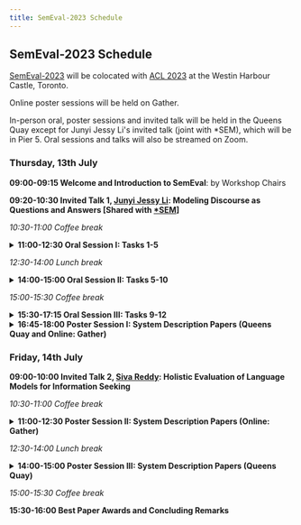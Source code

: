 ```yaml
---
title: SemEval-2023 Schedule
---
```


## SemEval-2023 Schedule

[SemEval-2023](https://semeval.github.io/SemEval2023/) will be colocated with [ACL 2023](https://2023.aclweb.org/) at the Westin Harbour Castle, Toronto.

Online poster sessions will be held on Gather. 

In-person oral, poster sessions and invited talk will be held in the  Queens Quay except for Junyi Jessy Li's invited talk (joint with *SEM), which will be in Pier 5. Oral sessions and talks will also be streamed on Zoom.

### Thursday, 13th July

<strong>09:00-09:15 Welcome and Introduction to SemEval</strong>: by Workshop Chairs

<strong>09:20-10:30 Invited Talk 1, [Junyi Jessy Li](https://jessyli.com/): Modeling Discourse as Questions and Answers [Shared with [*SEM](https://sites.google.com/view/starsem2023/speakers)] </strong>

<em>10:30-11:00 Coffee break</em>

<details><summary><strong>11:00-12:30 Oral Session I: Tasks 1-5</strong></summary>

  - 11:00-11:12	SemEval-2023 Task 1: Visual Word Sense Disambiguation
  - 11:12-11:24	SemEval-2023 Task 2: Fine-grained Multilingual Named Entity Recognition (MultiCoNER 2)
  - 11:24-11:34	DAMO-NLP at SemEval-2023 Task 2: A Unified Retrieval-augmented System for Multilingual Named Entity Recognition
  - 11:34-11:46	SemEval-2023 Task 3: Detecting the Category, the Framing, and the Persuasion Techniques in Online News in a Multi-lingual Setup
  - 11:46-11:56	SheffieldVeraAI at SemEval-2023 Task 3: Mono and Multilingual Approaches for News Genre, Topic and Persuasion Technique Classification
  - 11:56-12:08	SemEval-2023 Task 4: ValueEval: Identification of Human Values behind Arguments
  - 12:08-12:18	Adam-Smith at SemEval-2023 Task 4: Discovering Human Values in Arguments with Ensembles of Transformer-based Models
  - 12:18-12:30	SemEval-2023 Task 5: Clickbait Spoiling
</details>

<em>12:30-14:00 Lunch break</em>


<details><summary><strong>14:00-15:00 Oral Session II: Tasks 5-10</strong></summary>

  - 14:00-14:10	TohokuNLP at SemEval-2023 Task 5: Clickbait Spoiling via Simple Seq2Seq Generation and Ensembling
  - 14:10-14:22	SemEval 2023 Task 6: LegalEval - Understanding Legal Texts
  - 14:22-14:34	SemEval-2023 Task 7: Multi-Evidence Natural Language Inference for Clinical Trial Data
  - 14:34-14:44	Saama AI Research at SemEval-2023 Task 7: Exploring the Capabilities of Flan-T5 for Multi-evidence Natural Language Inference in Clinical Trial Data
  - 14:44-14:56	SemEval 2023 Task 8: Causal Medical Claim Identification and Related PIO Frame Extraction from Social Media Posts
</details>

<em>15:00-15:30 Coffee break</em>

<details><summary><strong>15:30-17:15 Oral Session III: Tasks 9-12</strong></summary>

  - 15:30-15:42	SemEval 2023 Task 9: Multilingual Tweet Intimacy Analysis
  - 15:42-15:54	SemEval-2023 Task 10: Explainable Detection of Online Sexism
  - 15:54-16:04	DH-FBK at SemEval-2023 Task 10: Multi-Task Learning with Classifier Ensemble Agreement for Sexism Detection
  - 16:04-16:16	SemEval-2023 Task 11: Learning with Disagreements (Le-Wi-Di)
  - 16:16-16:26	University at Buffalo at SemEval-2023 Task 11: MASDA--Modelling Annotator Sensibilities through DisAggregation
  - 16:26-16:38	SemEval-2023 Task 12: Sentiment Analysis for African Languages (AfriSenti-SemEval)
  - 16:38-16:48	NLNDE at SemEval-2023 Task 12: Adaptive Pretraining and Source Language Selection for Low-Resource Multilingual Sentiment Analysis
</details>

<details><summary><strong>16:45-18:00 Poster Session I: System Description Papers (Queens Quay and Online: Gather)</strong></summary>

  - lasigeBioTM at SemEval-2023 Task 7: Improving Natural Language Inference Baseline Systems with Domain Ontologies
  - BERTastic at SemEval-2023 Task 3: Fine-Tuning Pretrained Multilingual Transformers – Does Order Matter?
  - MELODI at SemEval-2023 Task 3: In-domain Pre-training for Low-resource Classification of News Articles
  - OPI at SemEval 2023 Task 9: A Simple but Effective Approach to Multilingual Tweet Intimacy Analysis
  - OPI at SemEval 2023 Task 1: Image-Text Embeddings and Multimodal Information Retrieval for Visual Word Sense Disambiguation
  - MaChAmp at SemEval-2023 Tasks 2, 3, 4, 5, 6, 7, 8, 9, 10, 11, and 12: On the Effectiveness of Intermediate Training on an Uncurated Collection of  Datasets.
  - UBC-DLNLP at SemEval-2023 Task 12: Impact of Transfer Learning on African Sentiment Analysis
  - RIGA at SemEval-2023 Task 2: NER Enhanced with GPT-3
  - LT at SemEval-2023 Task 1: Effective Zero-Shot Visual Word Sense Disambiguation Approaches Using External Knowledge Sources
  - OPI PIB at SemEval-2023 Task 1: A CLIP-based Solution Paired with an Additional Word Context Extension
  - MIND at SemEval-2023 Task 11: From Uncertain Predictions to Subjective Disagreement
  - uOttawa at SemEval-2023 Task 6: Deep Learning for Legal Text Understanding
  - Walter Burns at SemEval-2023 Task 5: NLP-CIMAT - Leveraging Model Ensembles for Clickbait Spoiling
  - SINAI at SemEval-2023 Task 10: Leveraging Emotions, Sentiments, and Irony Knowledge for Explainable Detection of Online Sexism
  - UZH_CLyp at SemEval-2023 Task 9: Head-First Fine-Tuning and ChatGPT Data Generation for Cross-Lingual Learning in Tweet Intimacy Prediction
  - Augustine of Hippo at SemEval-2023 Task 4: An Explainable Knowledge Extraction Method to Identify Human Values in Arguments with SuperASKE
  - UniBoe's at SemEval-2023 Task 10: Model-Agnostic Strategies for the Improvement of Hate-Tuned and Generative Models in the Classification of Sexist Posts
  - NLPeople at SemEval-2023 Task 2: A Staged Approach for Multilingual Named Entity Recognition
  - JUAGE at SemEval 2023 Task 10: Parameter Efficient Classification
  - IXA/Cogcomp at SemEval-2023 Task 2: Context-enriched Multilingual Named Entity Recognition Using Knowledge Bases
  - NAP at SemEval-2023 Task 3: Is Less Really More? (Back-)Translation as Data Augmentation Strategies for Detecting Persuasion Techniques
  - MilaNLP at SemEval-2023 Task 10: Ensembling Domain-Adapted and Regularized Pretrained Language Models for Robust Sexism Detection
  - Rutgers Multimedia Image Processing Lab at SemEval-2023 Task-1: Text-Augmentation-based Approach for Visual Word Sense Disambiguation
  - SafeWebUH at SemEval-2023 Task 11: Learning Annotator Disagreement in Derogatory Text: Comparison of Direct Training vs Aggregation
  - PAI at SemEval-2023 Task 4: A General Multi-label Classification System with Class-balanced Loss Function and Ensemble Module
  - Witcherses at SemEval-2023 Task 12: Ensemble Learning for African Sentiment Analysis
  - APatt at SemEval-2023 Task 3: The Sapienza NLP System for Ensemble-based Multilingual Propaganda Detection
  - Foul at SemEval-2023 Task 12 : MARBERT Language Model and Lexical Filtering for Sentiments Analysis of Tweets in Algerian Arabic
  - Diane Simmons at SemEval-2023 Task 5: Is It Possible to Make Good Clickbait Spoilers Using a Zero-Shot Approach? Check It Out
  - TAM of SCNU at SemEval-2023 Task 1: FCLL: A Fine-grained Contrastive Language-Image Learning Model for Cross-language Visual Word Sense Disambiguation
  - Appeal for Attention at SemEval-2023 Task 3: Data Augmentation and Extension Strategies for Detection of Online News Persuasion Techniques
  - KInITVeraAI at SemEval-2023 Task 3: Simple Yet Powerful Multilingual Fine-Tuning for Persuasion Techniques Detection
  - USTC-NELSLIP at SemEval-2023 Task 2: Statistical Construction and Dual Adaptation of Gazetteer for Multilingual Complex NER
  - SRCB at SemEval-2023 Task 2: A System of Complex Named Entity Recognition with External Knowledge
  - PAI at SemEval-2023 Task 2: A Universal System for Named Entity Recognition with External Entity Information
  - IITD at SemEval-2023 Task 2: A Multi-Stage Information Retrieval Approach for Fine-Grained Named Entity Recognition
  - L3I++ at SemEval-2023 Task 2: Prompting for Multilingual Complex Named Entity Recognition
  - mCPT at SemEval-2023 Task 3: Multilingual Label-Aware Contrastive Pre-Training of Transformers for Few- and Zero-shot Framing Detection
  - UIO at SemEval-2023 Task 12:  Multilingual Fine-tuning for Sentiment Classification in Low-resource Languages
  - Jack-Ryder at SemEval-2023 Task 5: Zero-Shot Clickbait Spoiling by Rephrasing Titles as Questions
  - GMNLP at SemEval-2023 Task 12: Sentiment Analysis with Phylogeny-Based Adapters
  - QCRI at SemEval-2023 Task 3: News Genre, Framing and Persuasion Techniques Detection Using Multilingual Models
  - Nonet at SemEval-2023 Task 6: Methodologies for Legal Evaluation
</details>


### Friday, 14th July

<strong>09:00-10:00 Invited Talk 2, [Siva Reddy](https://sivareddy.in/): Holistic Evaluation of Language Models for Information Seeking</strong>

<em>10:30-11:00 Coffee break</em>

<details><summary><strong>11:00-12:30 Poster Session II: System Description Papers (Online: Gather)</strong></summary>

  - ChaPat at SemEval-2023 Task 9: Text Intimacy Analysis Using Ensembles of Multilingual Transformers
  - MLlab4CS at SemEval-2023 Task 2: Named Entity Recognition in Low-resource Language Bangla Using Multilingual Language Models
  - FMI-SU at SemEval-2023 Task 7: Two-level Entailment Classification of Clinical Trials Enhanced by Contextual Data Augmentation
  - KDDIE at SemEval-2023 Task 2: External Knowledge Injection for Named Entity Recognition
  - WKU_NLP at SemEval-2023 Task 9: Translation Augmented Multilingual Tweet Intimacy Analysis
  - CLaC at SemEval-2023 Task 2: Comparing Span-Prediction and Sequence-Labeling Approaches for NER
  - DSHacker at SemEval-2023 Task 3: Genres and Persuasion Techniques Detection with Multilingual Data Augmentation through Machine Translation and Text Generation
  - Sakura at SemEval-2023 Task 2: Data Augmentation via Translation
  - DCU at SemEval-2023 Task 10: A Comparative Analysis of Encoder-only and Decoder-only Language Models with Insights into Interpretability
  - HEVS-TUW at SemEval-2023 Task 8: Ensemble of Language Models and Rule-based Classifiers for Claims Identification and PICO Extraction
  - Jus Mundi at SemEval-2023 Task 6: Using a Frustratingly Easy Domain Adaption for a Legal Named Entity Recognition System
  - Jack-flood at SemEval-2023 Task 5:Hierarchical Encoding and Reciprocal Rank Fusion-Based System for Spoiler Classification and Generation
  - BpHigh at SemEval-2023 Task 7: Can Fine-tuned Cross-encoders Outperform GPT-3.5 in NLI Tasks on Clinical Trial Data?
  - WADER at SemEval-2023 Task 9: A Weak-labelling Framework for Data Augmentation in tExt Regression Tasks
  - Arthur Caplan at SemEval-2023 Task 4: Enhancing Human Value Detection through Fine-tuned Pre-trained Models
  - UIRISC at SemEval-2023 Task 10: Explainable Detection of Online Sexism by Ensembling Fine-tuning Language Models
  - John Boy Walton at SemEval-2023 Task 5: An Ensemble Approach to Spoiler Classification and Retrieval for Clickbait Spoiling
  - CAISA at SemEval-2023 Task 8: Counterfactual Data Augmentation for Mitigating Class Imbalance in Causal Claim Identification
  - Team ReDASPersuasion at SemEval-2023 Task 3: Persuasion Detection Using Multilingual Transformers and Language Agnostic Features
  - Arguably at SemEval-2023 Task 11: Learning the Disagreements Using Unsupervised Behavioral Clustering and Language Models
  - SinaAI at SemEval-2023 Task 3: A Multilingual Transformer Language Model-based Approach for the Detection of News Genre, Framing and Persuasion Techniques
  - Friedrich Nietzsche at SemEval-2023 Task 4: Detection of Human Values from Text Using Machine Learning
  - ITTC at SemEval 2023-Task 7: Document Retrieval and Sentence Similarity for Evidence Retrieval in Clinical Trial Data
  - Ebhaam at SemEval-2023 Task 1: Comparing Cross-Domain and Same-Domain CLIP-Based Approaches for Visual Word Sense Disambiguation
  - Sartipi-Sedighin at SemEval-2023 Task 2: Fine-grained Named Entity Recognition with Pre-trained Contextual Language Models and Data Augmentation from Wikipedia
  - SSS at SemEval-2023 Task 10: Explainable Detection of Online Sexism Using Majority Voted Fine-Tuned Transformers
</details>

<em>12:30-14:00 Lunch break</em>

<details><summary><strong>14:00-15:00 Poster Session III: System Description Papers (Queens Quay)</strong></summary>

  - AdamR at SemEval-2023 Task 10: Solving the Class Imbalance Problem in Sexism Detection with Ensemble Learning
  - PoliToHFI at SemEval-2023 Task 6: Leveraging Entity-Aware and Hierarchical Transformers for Legal Entity Recognition and Court Judgment Prediction
  - NLP-LTU at SemEval-2023 Task 10: The Impact of Data Augmentation and Semi-Supervised Learning Techniques on Text Classification Performance on an Imbalanced Dataset
  - CL-UZH at SemEval-2023 Task 10: Sexism Detection through Incremental Fine-Tuning and Multi-Task Learning with Label Descriptions
  - Mr-wallace at SemEval-2023 Task 5: Novel Clickbait Spoiling Algorithm Using Natural Language Processing
  - Gallagher at SemEval-2023 Task 5: Tackling Clickbait with Seq2Seq Models
  - Arizonans at SemEval-2023 Task 9: Multilingual Tweet Intimacy Analysis with XLM-T
  - iLab at SemEval-2023 Task 11 Le-Wi-Di: Modelling Disagreement or Modelling Perspectives?
  - THiFLY Research at SemEval-2023 Task 7: A Multi-granularity System for CTR-based Textual Entailment and Evidence Retrieval
  - Hitachi at SemEval-2023 Task 3: Exploring Cross-lingual Multi-task Strategies for Genre and Framing Detection in Online News
  - Hitachi at SemEval-2023 Task 4: Exploring Various Task Formulations Reveals the Importance of Description Texts on Human Values
  - {FiRC at SemEval-2023 Task 10: Fine-grained Classification of Online Sexism Content Using DeBERTa
  - UCAS-IIE-NLP at SemEval-2023 Task 12: Enhancing Generalization of Multilingual BERT for Low-resource Sentiment Analysis
  - Sebis at SemEval-2023 Task 7: A Joint System for Natural Language Inference and Evidence Retrieval from Clinical Trial Reports
  - SzegedAI at SemEval-2023 Task 1: Applying Quasi-Symbolic Representations in Visual Word Sense Disambiguation
  - UAlberta at SemEval-2023 Task 1: Context Augmentation and Translation for Multilingual Visual Word Sense Disambiguation
  - TeamEC at SemEval-2023 Task 4: Transformers vs. Low-Resource Dictionaries, Expert Dictionary vs. Learned Dictionary
  - azaad@BND at SemEval-2023 Task 2: How to Go from a Simple Transformer Model to a Better Model to Get Better Results in Natural Language Processing
</details>

<em>15:00-15:30 Coffee break</em>

<strong>15:30-16:00 Best Paper Awards and Concluding Remarks</strong>
